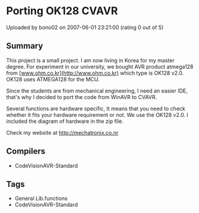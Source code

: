 # Porting OK128 CVAVR

Uploaded by bono02 on 2007-06-01 23:21:00 (rating 0 out of 5)

## Summary

This project is a small project. I am now living in Korea for my master degree. For experiment in our university, we bought AVR product atmega128 from [www.ohm.co.kr](http://www.ohm.co.kr) which type is OK128 v2.0. OK128 uses ATMEGA128 for the MCU.


Since the students are from mechanical engineering, I need an easier IDE, that's why I decided to port the code from WinAVR to CVAVR.


Several functions are hardware specific, It means that you need to check whether it fits your hardware requirement or not. We use the OK128 v2.0. I included the diagram of hardware in the zip file.


Check my website at <http://mechatronix.co.nr>

## Compilers

- CodeVisionAVR-Standard

## Tags

- General Lib.functions
- CodeVisionAVR-Standard
